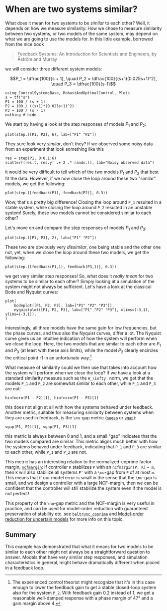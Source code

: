 # When are two systems similar?
What does it mean for two systems to be *similar* to each other? Well, it depends on how we measure similarity. How we chose to measure similarity between two systems, or two models of the same system, may depend on what we are going to use the models for. In this little example, borrowed from the nice book
> Feedback Systems: An Introduction for Scientists and Engineers, by Åström and Murray

we will consider three different system models:
```math
P_1 = \dfrac{100}{s + 1}, \quad P_2 = \dfrac{100}{(s+1)(0.025s+1)^2}, \quad P_3 = \dfrac{100}{s-1}
```

```@example SIMILARITY
using ControlSystemsBase, RobustAndOptimalControl, Plots
s = tf("s")
P1 = 100 / (s + 1)
P2 = 100 / ((s+1)*(0.025s+1)^2)
P3 = 100 / (s - 1)
nothing # hide
```

We start by having a look at the step responses of models $P_1$ and $P_2$:
```@example SIMILARITY
plot(step.([P1, P2], 6), lab=["P1" "P2"])
```
They sure look very *similar*, don't they? If we observed some noisy data from an experiment that look something like this
```@example SIMILARITY
res = step(P1, 0:0.1:6)
scatter!(res.t, res.y' .+ 2 .* randn.(), lab="Noisy observed data")
```
it would be very difficult to tell which of the two models $P_1$ and $P_2$ that best fit the data. However, if we now close the loop around these two "similar" models, we get the following:
```@example SIMILARITY
plot(step.([feedback(P1), feedback(P2)], 0.3))
```
Wow, that's a pretty big difference! Closing the loop around ``P_1`` resulted in a stable system, while closing the loop around ``P_2`` resulted in an unstable system! Surely, these two models cannot be considered similar to each other? 

Let's move on and compare the step responses of models $P_1$ and $P_3$:
```@example SIMILARITY
plot(step.([P1, P3], 2), lab=["P1" "P2"])
```
These two are obviously very *dissimilar*, one being stable and the other one not, yet, when we close the loop around these two models, we get the following:
```@example SIMILARITY
plot(step.([feedback(P1,1), feedback(P3,1)], 0.3))
```
we get very similar step responses! So, what does it *really mean* for two systems to be similar to each other? Simply looking at a simulation of the system might not always be sufficient. Let's have a look at the classical Bode and Nyquist curves:
```@example SIMILARITY
plot(
    bodeplot([P1, P2, P3], lab=["P1" "P2" "P3"]),
    nyquistplot([P1, P2, P3], lab=["P1" "P2" "P3"], xlims=(-3,1), ylims=(-3,1)),
)
```
Interestingly, all three models have the same gain for low frequencies, but the phase curves, and thus also the Nyquist curves, differ a lot. The Nyquist curve gives us an intuitive indication of how the system will perform when we close the loop. Here, the two models that are similar to each other are $P_1$ and $P_3$ (at least with these axis limits), while the model $P_2$ clearly encircles the critical point -1 in an unfortunate way.[^1]

What measure of similarity could we then use that takes into account how the system will perform when we close the loop? If we have a look at a standard similarity measure such as the ``H_\infty `` norm, we get that the models ``P_1`` and ``P_2`` are somewhat similar to each other, while ``P_1`` and ``P_3`` are not:
```@example SIMILARITY
hinfnorm(P1 - P2)[1], hinfnorm(P1 - P3)[1]
```
this does not align at all with how the systems behaved under feedback. Another metric, suitable for measuring similarity between systems when they are used in feedback, is the ``\nu``-gap metric ([`nugap`](@ref) or [`νgap`](@ref)):

```@example SIMILARITY
νgap(P1, P2)[1], νgap(P1, P3)[1]
```
this metric is always between 0 and 1, and a small "gap" indicates that the two models compared are similar. This metric aligns much better with how the systems behaved under feedback, indicating that ``P_1`` and ``P_3`` are similar to each other, while ``P_1`` and ``P_2`` are not.

This metric has an interesting relation to the normalized-coprime factor margin, [`ncfmargin`](@ref):
If controller ``K`` stabilizes ``P`` with an `ncfmargin(P, K)` ``= m``, then ``K`` will also stabilize all systems ``P'`` with a ``\nu``-gap from ``P`` of at most ``m``. This means that if our model error is small in the sense that the ``\nu``-gap is small, and we design a controller with a large NCF-margin, then we can be confident that the controller will still stabilize the system even if the model is not perfect!

This property of the ``\nu``-gap metric and the NCF-margin is very useful in practice, and can be used for model-order reduction with guaranteed preservation of stability etc. see [`baltrunc_coprime`](@ref) and [Model-order reduction for uncertain models](@ref) for more info on this topic.

## Summary
This example has demonstrated that what it means for two models to be similar to each other might not always be a straightforward question to answer. Models that have very similar step responses, and simulation characteristics in general, might behave dramatically different when placed in a feedback loop. 


[^1]: The experienced control theorist might recognize that it's in this case enough to lower the feedback gain to get a stable closed-loop system also for the system ``P_2``. With feedback gain 0.2 instead of 1, we get a reasonable well-damped response with a phase margin of 47° and a gain margin above 4.